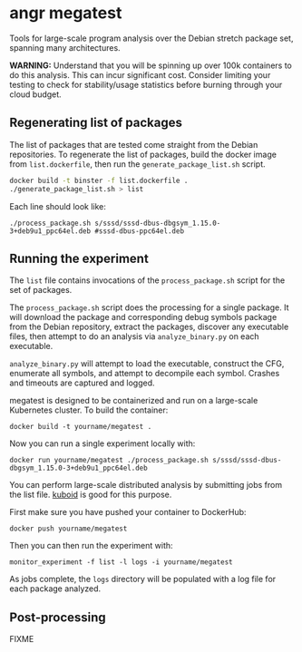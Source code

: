 angr megatest
=============
Tools for large-scale program analysis over the Debian stretch package set,
spanning many architectures.

**WARNING:** Understand that you will be spinning up over 100k containers
to do this analysis. This can incur significant cost. Consider limiting your
testing to check for stability/usage statistics before burning through your 
cloud budget.

Regenerating list of packages
-----------------------------
The list of packages that are tested come straight from the Debian repositories.
To regenerate the list of packages, build the docker image from
`list.dockerfile`, then run the `generate_package_list.sh` script.

```bash
docker build -t binster -f list.dockerfile .
./generate_package_list.sh > list
```

Each line should look like:
```
./process_package.sh s/sssd/sssd-dbus-dbgsym_1.15.0-3+deb9u1_ppc64el.deb #sssd-dbus-ppc64el.deb
```

Running the experiment
----------------------
The `list` file contains invocations of the `process_package.sh` script for the set of
packages.

The `process_package.sh` script does the processing for a single package. It will
download the package and corresponding debug symbols package from the Debian
repository, extract the packages, discover any executable files, then attempt to
do an analysis via `analyze_binary.py` on each executable.

`analyze_binary.py` will attempt to load the executable, construct the CFG, enumerate
all symbols, and attempt to decompile each symbol. Crashes and timeouts are
captured and logged.

megatest is designed to be containerized and run on a large-scale Kubernetes
cluster. To build the container:

```
docker build -t yourname/megatest .
```

Now you can run a single experiment locally with:

```
docker run yourname/megatest ./process_package.sh s/sssd/sssd-dbus-dbgsym_1.15.0-3+deb9u1_ppc64el.deb
```

You can perform large-scale distributed analysis by submitting jobs from the list file. [kuboid](https://github.com/zardus/kuboid) is good for this purpose.

First make sure you have pushed your container to DockerHub:

```
docker push yourname/megatest
```

Then you can then run the experiment with:

```
monitor_experiment -f list -l logs -i yourname/megatest
```

As jobs complete, the `logs` directory will be populated with a log file for
each package analyzed. 

Post-processing
---------------
FIXME
